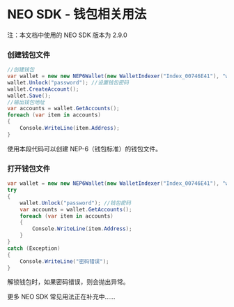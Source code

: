 # NEO SDK - 钱包相关用法

注：本文档中使用的 NEO SDK 版本为 2.9.0

### 创建钱包文件

```c#
//创建钱包
var wallet = new new NEP6Wallet(new WalletIndexer("Index_00746E41"), "wallet.json"); //钱包索引和文件名
wallet.Unlock("password"); //设置钱包密码
wallet.CreateAccount();
wallet.Save();
//输出钱包地址
var accounts = wallet.GetAccounts();
foreach (var item in accounts)
{
    Console.WriteLine(item.Address);
}
```

使用本段代码可以创建 NEP-6（钱包标准）的钱包文件。

### 打开钱包文件

```c#
var wallet = new new NEP6Wallet(new WalletIndexer("Index_00746E41"), "wallet.json"); //钱包索引和文件名
try
{
    wallet.Unlock("password"); //钱包密码
    var accounts = wallet.GetAccounts();
    foreach (var item in accounts)
    {
        Console.WriteLine(item.Address);
    }
}
catch (Exception)
{
    Console.WriteLine("密码错误");
}
```

解锁钱包时，如果密码错误，则会抛出异常。



更多 NEO SDK 常见用法正在补充中……